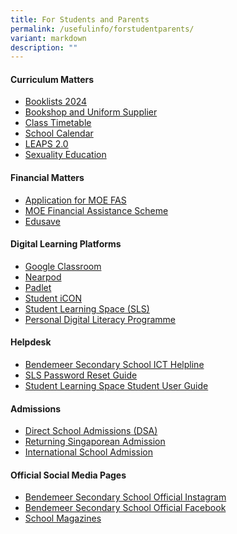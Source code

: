 ```yaml
---
title: For Students and Parents
permalink: /usefulinfo/forstudentparents/
variant: markdown
description: ""
---
```

#### **Curriculum Matters**


* [Booklists 2024](/resources/booklists/)
* [Bookshop and Uniform Supplier](/resources/booksuniform/)
* [Class Timetable](/resources/class-timetable/)
* <a href="https://go.gov.sg/bdms-schcalendar" target="_blank">School Calendar</a>
* <a href="https://www.moe.gov.sg/education-in-sg/our-programmes/cca/leaps2-0" target="_blank">LEAPS 2.0</a>
* <a href="https://www.moe.gov.sg/education-in-sg/our-programmes/sexuality-education/scope-and-teaching-approach" target="_blank">Sexuality Education</a>


#### **Financial Matters**
* [Application for MOE FAS](/resources/moefas/)
* <a target="_blank" href="https://www.moe.gov.sg/financial-matters/financial-assistance">MOE Financial Assistance Scheme</a>
* <a href="https://www.moe.gov.sg/financial-matters/edusave-account" target="_blank">Edusave</a>

#### **Digital Learning Platforms**

* <a href="https://classroom.google.com" target="_blank">Google Classroom</a>
* <a href="https://nearpod.com/" target="_blank">Nearpod</a>
* <a href="https://bendemeersecondary.padlet.org" target="_blank">Padlet</a>
* <a href="https://workspace.google.com/dashboard" target="_blank">Student iCON</a>
* <a href="https://vle.learning.moe.edu.sg/login" target="_blank">Student Learning Space (SLS)</a>
* [Personal Digital Literacy Programme](/key-programmes/ndlp/ndlp-overview/)


#### **Helpdesk**

* <a href="https://go.gov.sg/bdms-icthelp" target="_blank">Bendemeer Secondary School ICT Helpline</a>
* <a href="https://www.learning.moe.edu.sg/login-troubleshooting/authentication/reset-sls-password-student/" target="_blank">SLS Password Reset Guide</a>
* <a href="https://www.learning.moe.edu.sg/student-user-guide/index/" target="_blank">Student Learning Space Student User Guide</a>


#### **Admissions**

* <a href="https://www.moe.gov.sg/secondary/dsa" target="_blank">Direct School Admissions (DSA)</a>
* <a href="https://www.moe.gov.sg/returning-singaporeans" target="_blank">Returning Singaporean Admission</a>
* <a href="https://www.moe.gov.sg/international-students" target="_blank">International School Admission</a>



#### **Official Social Media Pages**

* <a href="https://www.instagram.com/bendemeer_secondary_official" target="_blank">Bendemeer Secondary School Official Instagram</a>
* <a href="https://www.facebook.com/BendemeerSecondaryOfficial" target="_blank">Bendemeer Secondary School Official Facebook</a>
* [School Magazines](/resources/sch-magazine/)